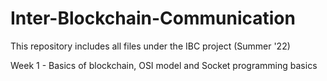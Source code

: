 # Inter-Blockchain-Communication
This repository includes all files under the IBC project (Summer '22)

Week 1 - Basics of blockchain, OSI model and Socket programming basics
